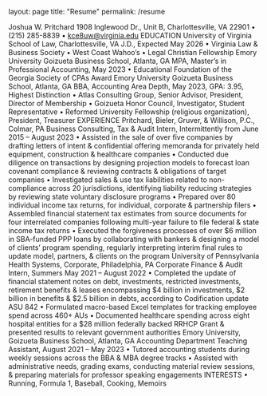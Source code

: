 layout: page
title: "Resume"
permalink: /resume

Joshua W. Pritchard
1908 Inglewood Dr., Unit B, Charlottesville, VA 22901 • (215) 285-8839 • kce8uw@virginia.edu
EDUCATION
University of Virginia School of Law, Charlottesville, VA
J.D., Expected May 2026
• Virginia Law & Business Society
• West Coast Wahoo’s
• Legal Christian Fellowship
Emory University Goizueta Business School, Atlanta, GA
MPA, Master’s in Professional Accounting, May 2023
• Educational Foundation of the Georgia Society of CPAs Award
Emory University Goizueta Business School, Atlanta, GA
BBA, Accounting Area Depth, May 2023, GPA: 3.95, Highest Distinction
• Atlas Consulting Group, Senior Advisor, President, Director of Membership
• Goizueta Honor Council, Investigator, Student Representative
• Reformed University Fellowship (religious organization), President, Treasurer
EXPERIENCE
Pritchard, Bieler, Gruver, & Willison, P.C., Colmar, PA
Business Consulting, Tax & Audit Intern, Intermittently from June 2015 – August 2023
• Assisted in the sale of over five companies by drafting letters of intent & confidential offering
memoranda for privately held equipment, construction & healthcare companies
• Conducted due diligence on transactions by designing projection models to forecast loan
covenant compliance & reviewing contracts & obligations of target companies
• Investigated sales & use tax liabilities related to non-compliance across 20 jurisdictions,
identifying liability reducing strategies by reviewing state voluntary disclosure programs
• Prepared over 80 individual income tax returns, for individual, corporate & partnership filers
• Assembled financial statement tax estimates from source documents for four interrelated
companies following multi-year failure to file federal & state income tax returns
• Executed the forgiveness processes of over $6 million in SBA-funded PPP loans by
collaborating with bankers & designing a model of clients’ program spending, regularly
interpreting interim final rules to update model, partners, & clients on the program
University of Pennsylvania Health Systems, Corporate, Philadelphia, PA
Corporate Finance & Audit Intern, Summers May 2021 – August 2022
• Completed the update of financial statement notes on debt, investments, restricted
investments, retirement benefits & leases encompassing $4 billion in investments, $2 billion
in benefits & $2.5 billion in debts, according to Codification update ASU 842
• Formulated macro-based Excel templates for tracking employee spend across 460+ AUs
• Documented healthcare spending across eight hospital entities for a $28 million federally
backed RRHCP Grant & presented results to relevant government authorities
Emory University, Goizueta Business School, Atlanta, GA
Accounting Department Teaching Assistant, August 2021 – May 2023
• Tutored accounting students during weekly sessions across the BBA & MBA degree tracks
• Assisted with administrative needs, grading exams, conducting material review sessions, &
preparing materials for professor speaking engagements
INTERESTS
• Running, Formula 1, Baseball, Cooking, Memoirs
